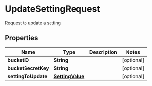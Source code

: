 

# UpdateSettingRequest

Request to update a setting
## Properties

Name | Type | Description | Notes
------------ | ------------- | ------------- | -------------
**bucketID** | **String** |  |  [optional]
**bucketSecretKey** | **String** |  |  [optional]
**settingToUpdate** | [**SettingValue**](SettingValue.md) |  |  [optional]



